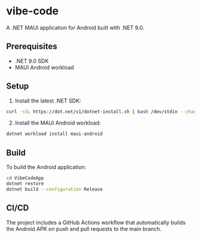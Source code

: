 # vibe-code

A .NET MAUI application for Android built with .NET 9.0.

## Prerequisites

- .NET 9.0 SDK
- MAUI Android workload

## Setup

1. Install the latest .NET SDK:
```bash
curl -sSL https://dot.net/v1/dotnet-install.sh | bash /dev/stdin --channel 9.0
```

2. Install the MAUI Android workload:
```bash
dotnet workload install maui-android
```

## Build

To build the Android application:

```bash
cd VibeCodeApp
dotnet restore
dotnet build --configuration Release
```

## CI/CD

The project includes a GitHub Actions workflow that automatically builds the Android APK on push and pull requests to the main branch.